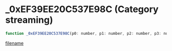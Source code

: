 # _0xEF39EE20C537E98C (Category streaming)

```js
function _0xEF39EE20C537E98C(p0: number, p1: number, p2: number, p3: number, p4: number, p5: number): void
```

[filename](_0xEF39EE20C537E98C_m.md ':include')